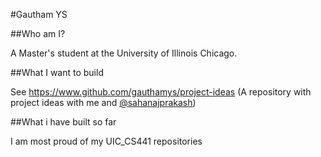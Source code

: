 #Gautham YS

##Who am I?

A Master's student at the University of Illinois Chicago. 

##What I want to build

See https://www.github.com/gauthamys/project-ideas
(A repository with project ideas with me and [@sahanajprakash](https://www.github.com/sahanajprakash))

##What i have built so far

I am most proud of my UIC_CS441 repositories
